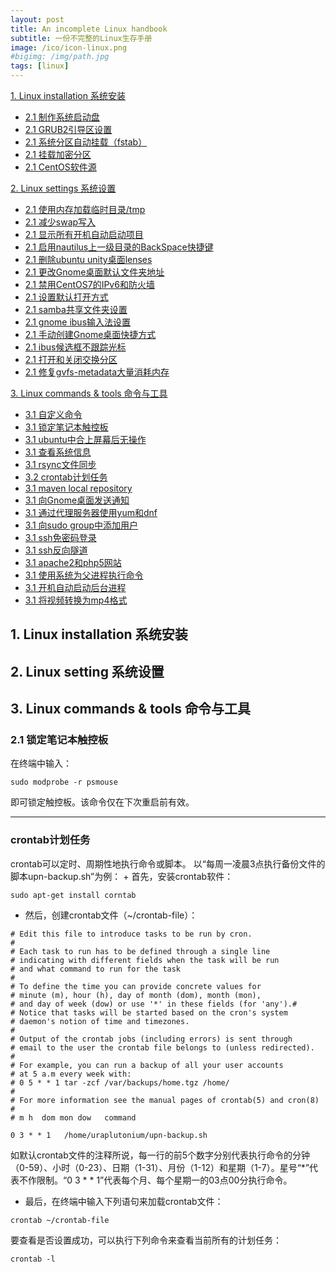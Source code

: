 ```yaml
---
layout: post
title: An incomplete Linux handbook
subtitle: 一份不完整的Linux生存手册
image: /ico/icon-linux.png
#bigimg: /img/path.jpg
tags: [linux]
---
```


[1. Linux installation 系统安装](#1)
+ [2.1 制作系统启动盘](#lock-touchpad)
+ [2.1 GRUB2引导区设置](#lock-touchpad)
+ [2.1 系统分区自动挂载（fstab）](#lock-touchpad)
+ [2.1 挂载加密分区](#lock-touchpad)
+ [2.1 CentOS软件源](#lock-touchpad)

[2. Linux settings 系统设置](#1)

+ [2.1 使用内存加载临时目录/tmp](#lock-touchpad)
+ [2.1 减少swap写入](#lock-touchpad)
+ [2.1 显示所有开机自动启动项目](#lock-touchpad)
+ [2.1 启用nautilus上一级目录的BackSpace快捷键](#lock-touchpad)
+ [2.1 删除ubuntu unity桌面lenses](#lock-touchpad)
+ [2.1 更改Gnome桌面默认文件夹地址](#lock-touchpad)
+ [2.1 禁用CentOS7的IPv6和防火墙](#lock-touchpad)
+ [2.1 设置默认打开方式](#lock-touchpad)
+ [2.1 samba共享文件夹设置](#lock-touchpad)
+ [2.1 gnome ibus输入法设置](#lock-touchpad)
+ [2.1 手动创建Gnome桌面快捷方式](#lock-touchpad)
+ [2.1 ibus候选框不跟踪光标](#lock-touchpad)
+ [2.1 打开和关闭交换分区](#lock-touchpad)
+ [2.1 修复gvfs-metadata大量消耗内存](#lock-touchpad)

[3. Linux commands & tools 命令与工具](#3)

+ [3.1 自定义命令](#lock-touchpad)
+ [3.1 锁定笔记本触控板](#lock-touchpad)
+ [3.1 ubuntu中合上屏幕后无操作](#lock-touchpad)
+ [3.1 查看系统信息](#lock-touchpad)
+ [3.1 rsync文件同步](#lock-touchpad)
+ [3.2 crontab计划任务](#crontab)
+ [3.1 maven local repository](#lock-touchpad)
+ [3.1 向Gnome桌面发送通知](#lock-touchpad)
+ [3.1 通过代理服务器使用yum和dnf](#lock-touchpad)
+ [3.1 向sudo group中添加用户](#lock-touchpad)
+ [3.1 ssh免密码登录](#lock-touchpad)
+ [3.1 ssh反向隧道](#lock-touchpad)
+ [3.1 apache2和php5网站](#lock-touchpad)
+ [3.1 使用系统为父进程执行命令](#lock-touchpad)
+ [3.1 开机自动启动后台进程](#lock-touchpad)
+ [3.1 将视频转换为mp4格式](#lock-touchpad)

<h2 id='1'> 1. Linux installation 系统安装 </h2>

<h2 id='2'> 2. Linux setting 系统设置 </h2>

<h2 id='3'> 3. Linux commands & tools 命令与工具 </h2>

<h3 id='lock-touchpad'> 2.1 锁定笔记本触控板 </h3>
在终端中输入：
	
~~~
sudo modprobe -r psmouse
~~~

即可锁定触控板。该命令仅在下次重启前有效。

---

<h3 id='crontab'> crontab计划任务 </h3>
crontab可以定时、周期性地执行命令或脚本。
以“每周一凌晨3点执行备份文件的脚本upn-backup.sh”为例：
+ 首先，安装crontab软件：

~~~
sudo apt-get install corntab
~~~

+ 然后，创建crontab文件（~/crontab-file）：

~~~
# Edit this file to introduce tasks to be run by cron.
# 
# Each task to run has to be defined through a single line
# indicating with different fields when the task will be run
# and what command to run for the task
# 
# To define the time you can provide concrete values for
# minute (m), hour (h), day of month (dom), month (mon),
# and day of week (dow) or use '*' in these fields (for 'any').# 
# Notice that tasks will be started based on the cron's system
# daemon's notion of time and timezones.
# 
# Output of the crontab jobs (including errors) is sent through
# email to the user the crontab file belongs to (unless redirected).
# 
# For example, you can run a backup of all your user accounts
# at 5 a.m every week with:
# 0 5 * * 1 tar -zcf /var/backups/home.tgz /home/
# 
# For more information see the manual pages of crontab(5) and cron(8)
# 
# m h  dom mon dow   command

0 3	* * 1	/home/uraplutonium/upn-backup.sh
~~~

如默认crontab文件的注释所说，每一行的前5个数字分别代表执行命令的分钟（0-59）、小时（0-23）、日期（1-31）、月份（1-12）和星期（1-7）。星号“*”代表不作限制。“0 3	* * 1”代表每个月、每个星期一的03点00分执行命令。

+ 最后，在终端中输入下列语句来加载crontab文件：

~~~
crontab ~/crontab-file
~~~

要查看是否设置成功，可以执行下列命令来查看当前所有的计划任务：

~~~
crontab -l
~~~


